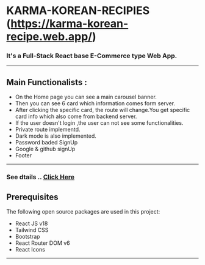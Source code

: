 # KARMA-KOREAN-RECIPIES (https://karma-korean-recipe.web.app/)

### It's a Full-Stack React base E-Commerce type Web App.

---

## Main Functionalists :

- On the Home page you can see a main carousel banner.
- Then you can see 6 card which information comes form server.
- After clicking the specific card, the route will change.You get specific card info which also come from backend server.
- If the user doesn't login ,the user can not see some functionalities.
- Private route implementd.
- Dark mode is also implemented.
- Password baded SignUp
- Google & github signUp 
- Footer


---

### See dtails .. [Click Here](https://karma-korean-recipe.web.app/)



## Prerequisites

The following open source packages are used in this project:

- React JS v18
- Tailwind CSS
- Bootstrap
- React Router DOM v6
- React Icons

---
